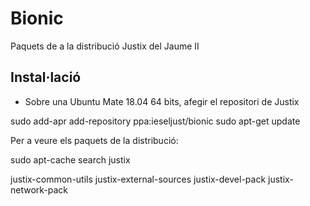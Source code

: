 # Bionic
Paquets de a la distribució Justix del Jaume II

## Instal·lació
- Sobre una Ubuntu Mate 18.04 64 bits, afegir el repositori de Justix

sudo add-apr add-repository ppa:ieseljust/bionic
sudo apt-get update

Per a veure els paquets de la distribució:

sudo apt-cache search justix

justix-common-utils
justix-external-sources
justix-devel-pack
justix-network-pack
